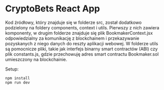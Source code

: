 # CryptoBets React App

Kod źródłowy, który znajduje się w folderze src, został dodatkowo podzielony na foldery components, context i utils. Pierwszy z nich zawiera komponenty, w drugim folderze znajduje się plik BookmakerContext.jsx odpowiedzialny za komunikację z blockchainem i  przekazywanie pozyskanych z niego danych do reszty aplikacji webowej. W folderze utils są pomocnicze pliki, takie jak interfejs binarny smart contractów (ABI) czy plik constants.js, gdzie przechowuję adres smart contractu Bookmaker.sol umieszczony na blockchainie.

Setup:

```shell
npm install
npm run dev
```


